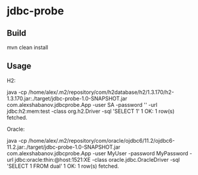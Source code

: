 jdbc-probe
==========

## Build

mvn clean install

## Usage


H2:

java -cp /home/alex/.m2/repository/com/h2database/h2/1.3.170/h2-1.3.170.jar:./target/jdbc-probe-1.0-SNAPSHOT.jar com.alexshabanov.jdbcprobe.App -user SA -password '' -url jdbc:h2:mem:test -class org.h2.Driver -sql 'SELECT 1'
1
OK: 1 row(s) fetched.

Oracle:

java -cp /home/alex/.m2/repository/com/oracle/ojdbc6/11.2/ojdbc6-11.2.jar:./target/jdbc-probe-1.0-SNAPSHOT.jar com.alexshabanov.jdbcprobe.App -user MyUser -password MyPassword -url jdbc:oracle:thin:@host:1521:XE -class oracle.jdbc.OracleDriver -sql 'SELECT 1 FROM dual'
1
OK: 1 row(s) fetched.



